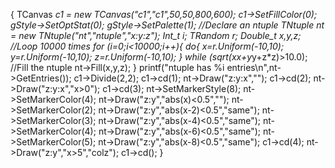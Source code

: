 {
TCanvas *c1 = new TCanvas("c1","c1",50,50,800,600);
c1->SetFillColor(0);
gStyle->SetOptStat(0);
gStyle->SetPalette(1);
//Declare an ntuple
TNtuple *nt = new TNtuple("nt","ntuple","x:y:z");
Int_t i;
TRandom r;
Double_t x,y,z;
//Loop 10000 times
for (i=0;i<10000;i++){
    do{
    x=r.Uniform(-10,10);
    y=r.Uniform(-10,10);
    z=r.Uniform(-10,10);
      }
  while (sqrt(x*x+y*y+z*z)>10.0);
  //Fill the ntuple
  nt->Fill(x,y,z);
		    }
printf("ntuple has %i entries\n",nt->GetEntries());
c1->Divide(2,2);
c1->cd(1);
nt->Draw("z:y:x","");
c1->cd(2);
nt->Draw("z:y:x","x>0");
c1->cd(3);
 nt->SetMarkerStyle(8);
 nt->SetMarkerColor(4);
 nt->Draw("z:y","abs(x)<0.5","");
 nt->SetMarkerColor(2);
 nt->Draw("z:y","abs(x-2)<0.5","same");
 nt->SetMarkerColor(3);
 nt->Draw("z:y","abs(x-4)<0.5","same");
 nt->SetMarkerColor(4);
 nt->Draw("z:y","abs(x-6)<0.5","same");
 nt->SetMarkerColor(5);
 nt->Draw("z:y","abs(x-8)<0.5","same");
c1->cd(4);
nt->Draw("z:y","x>5","colz");
c1->cd();
}

